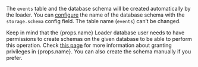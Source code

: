 The `events` table and the database schema will be created automatically by the loader. You can [configure](/docs/destinations/warehouses-and-lakes/rdb/loading-transformed-data/rdb-loader-configuration-reference/index.md) the name of the database schema with the `storage.schema` config field. The table name (`events`) can’t be changed.

<p>Keep in mind that the {props.name} Loader database user needs to have permissions to create schemas on the given database to be able to perform this operation. Check <a href={props.grantDocs}>this page</a> for more information about granting privileges in {props.name}. You can also create the schema manually if you prefer.</p>